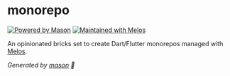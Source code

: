 # monorepo

[![Powered by Mason](https://img.shields.io/endpoint?url=https%3A%2F%2Ftinyurl.com%2Fmason-badge)][1] [![Maintained with Melos](https://img.shields.io/badge/maintained%20with-melos-f700ff.svg?style=flat-square)][2]

An opinionated bricks set to create Dart/Flutter monorepos managed with [Melos][2].

_Generated by [mason][1] 🧱_

[1]: https://github.com/felangel/mason
[2]: https://github.com/invertase/melos
